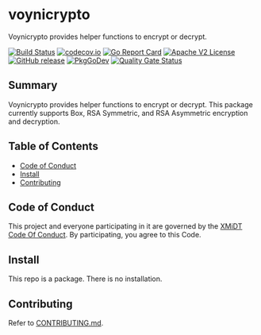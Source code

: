 # voynicrypto

Voynicrypto provides helper functions to encrypt or decrypt.

[![Build Status](https://github.com/xmidt-org/voynicrypto/workflows/CI/badge.svg)](https://github.com/xmidt-org/voynicrypto/actions)
[![codecov.io](http://codecov.io/github/xmidt-org/voynicrypto/coverage.svg?branch=main)](http://codecov.io/github/xmidt-org/voynicrypto?branch=main)
[![Go Report Card](https://goreportcard.com/badge/github.com/xmidt-org/voynicrypto)](https://goreportcard.com/report/github.com/xmidt-org/voynicrypto)
[![Apache V2 License](http://img.shields.io/badge/license-Apache%20V2-blue.svg)](https://github.com/xmidt-org/voynicrypto/blob/main/LICENSE)
[![GitHub release](https://img.shields.io/github/release/xmidt-org/voynicrypto.svg)](CHANGELOG.md)
[![PkgGoDev](https://pkg.go.dev/badge/github.com/xmidt-org/voynicrypto)](https://pkg.go.dev/github.com/xmidt-org/voynicrypto)
[![Quality Gate Status](https://sonarcloud.io/api/project_badges/measure?project=xmidt-org_voynicrypto&metric=alert_status)](https://sonarcloud.io/dashboard?id=xmidt-org_voynicrypto)

## Summary

Voynicrypto provides helper functions to encrypt or decrypt. This package currently supports Box, RSA Symmetric, and RSA Asymmetric encryption and decryption.

## Table of Contents

- [Code of Conduct](#code-of-conduct)
- [Install](#install)
- [Contributing](#contributing)

## Code of Conduct

This project and everyone participating in it are governed by the [XMiDT Code Of Conduct](https://xmidt.io/code_of_conduct/). 
By participating, you agree to this Code.

## Install
This repo is a package.  There is no installation.

## Contributing
Refer to [CONTRIBUTING.md](CONTRIBUTING.md).
